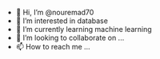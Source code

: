 - 👋 Hi, I’m @nouremad70
- 👀 I’m interested in database
- 🌱 I’m currently learning machine learning
- 💞️ I’m looking to collaborate on ...
- 📫 How to reach me ...

<!---
nouremad70/nouremad70 is a ✨ special ✨ repository because its `README.md` (this file) appears on your GitHub profile.
You can click the Preview link to take a look at your changes.
--->
